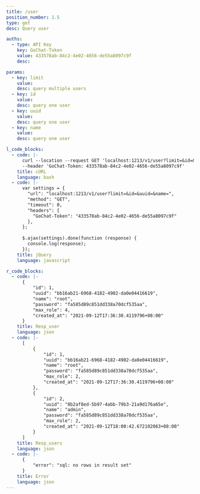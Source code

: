 ```yaml
---
title: /user
position_number: 1.5
type: get
desc: Query user

auths:
  - type: API Key
    key: GoChat-Token
    value: 433578ab-84c2-4e02-4656-de55a8097c9f
    desc:

params:
  - key: limit
    value:
    desc: query multiple users
  - key: id
    value:
    desc: query one user
  - key: uuid
    value:
    desc: query one user
  - key: name
    value:
    desc: query one user

l_code_blocks:
  - code: |-
      curl --location --request GET 'localhost:1213/v1/user?limit=&id=&uuid=&name=' \
      --header 'GoChat-Token: 433578ab-84c2-4e02-4656-de55a8097c9f'
    title: cURL
    language: bash
  - code: |-
      var settings = {
        "url": "localhost:1213/v1/user?limit=&id=&uuid=&name=",
        "method": "GET",
        "timeout": 0,
        "headers": {
          "GoChat-Token": "433578ab-84c2-4e02-4656-de55a8097c9f"
        },
      };
      
      $.ajax(settings).done(function (response) {
        console.log(response);
      });
    title: jQuery
    language: javascript

r_code_blocks:
  - code: |-
      {
          "id": 1,
          "uuid": "bb16ab21-6968-4182-4902-da0e04416619",
          "name": "root",
          "password": "fa585d89c851dd338a70dcf535aa",
          "max_role": 4,
          "created_at": "2021-09-12T17:36:30.4119796+08:00"
      }
    title: Resp_user
    language: json
  - code: |-
      [
          {
              "id": 1,
              "uuid": "bb16ab21-6968-4182-4902-da0e04416619",
              "name": "root",
              "password": "fa585d89c851dd338a70dcf535aa",
              "max_role": 2,
              "created_at": "2021-09-12T17:36:30.4119796+08:00"
          },
          {
              "id": 2,
              "uuid": "8b2af8ed-5b97-4abb-79b3-21a9d176a65e",
              "name": "admin",
              "password": "fa585d89c851dd338a70dcf535aa",
              "max_role": 2,
              "created_at": "2021-09-12T18:00:42.672102063+08:00"
          }
      ]
    title: Resp_users
    language: json
  - code: |-
      {
          "error": "sql: no rows in result set"
      }
    title: Error
    language: json
---
```



